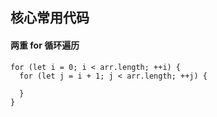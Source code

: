 ## 核心常用代码

#### 两重 for 循环遍历

```
for (let i = 0; i < arr.length; ++i) {
  for (let j = i + 1; j < arr.length; ++j) {

  }
}
```
